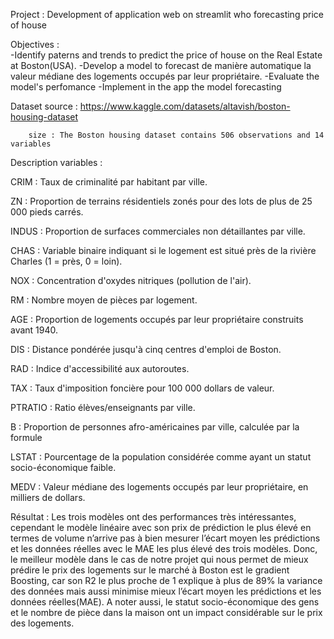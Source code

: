 Project : Development of application web on streamlit who forecasting price of house 

Objectives :  
                -Identify paterns and trends to predict the price of house on the Real Estate at Boston(USA).
                -Develop a model to forecast de manière automatique la valeur médiane des logements occupés par leur propriétaire.
                -Evaluate the model's perfomance
                -Implement in the app the model forecasting

Dataset
       source : https://www.kaggle.com/datasets/altavish/boston-housing-dataset
       
        size : The Boston housing dataset contains 506 observations and 14 variables

Description variables :

CRIM : Taux de criminalité par habitant par ville.

ZN : Proportion de terrains résidentiels zonés pour des lots de plus de 25 000 pieds carrés.

INDUS : Proportion de surfaces commerciales non détaillantes par ville.

CHAS : Variable binaire indiquant si le logement est situé près de la rivière Charles (1 = près, 0 = loin).

NOX : Concentration d'oxydes nitriques (pollution de l'air).

RM : Nombre moyen de pièces par logement.

AGE : Proportion de logements occupés par leur propriétaire construits avant 1940.

DIS : Distance pondérée jusqu'à cinq centres d'emploi de Boston.

RAD : Indice d'accessibilité aux autoroutes.

TAX : Taux d'imposition foncière pour 100 000 dollars de valeur.

PTRATIO : Ratio élèves/enseignants par ville.

B : Proportion de personnes afro-américaines par ville, calculée par la formule 

LSTAT : Pourcentage de la population considérée comme ayant un statut socio-économique faible.

MEDV : Valeur médiane des logements occupés par leur propriétaire, en milliers de dollars.



Résultat : Les trois modèles ont des performances très intéressantes, cependant le modèle linéaire avec son prix de prédiction le plus élevé en termes de volume n’arrive pas à bien mesurer l’écart moyen les prédictions et les données réelles avec le MAE les plus élevé des trois modèles. Donc, le meilleur modèle dans le cas de notre projet qui nous permet de mieux prédire le prix des logements sur le marché à Boston est le gradient Boosting, car son R2 le plus proche de 1 explique à plus de 89% la variance des données mais aussi minimise mieux l’écart moyen les prédictions et les données réelles(MAE). A noter aussi, le statut socio-économique des gens et le nombre de pièce dans la maison ont un impact considérable sur le prix des logements.
